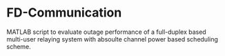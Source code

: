 # FD-Communication
MATLAB script to evaluate outage performance of a full-duplex based multi-user relaying system with absoulte channel power based scheduling scheme.
